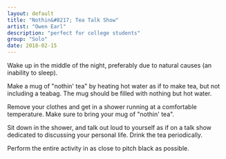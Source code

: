 ```yaml
---
layout: default
title: "Nothin&#8217; Tea Talk Show"
artist: "Owen Earl"
description: "perfect for college students"
group: "Solo"
date: 2018-02-15
---
```

Wake up in the middle of the night, preferably due to natural causes (an inability to sleep).

Make a mug of "nothin' tea" by heating hot water as if to make tea, but not including a teabag. The mug should be filled with nothing but hot water.

Remove your clothes and get in a shower running at a comfortable temperature. Make sure to bring your mug of "nothin' tea".

Sit down in the shower, and talk out loud to yourself as if on a talk show dedicated to discussing your personal life. Drink the tea periodically.

Perform the entire activity in as close to pitch black as possible.
